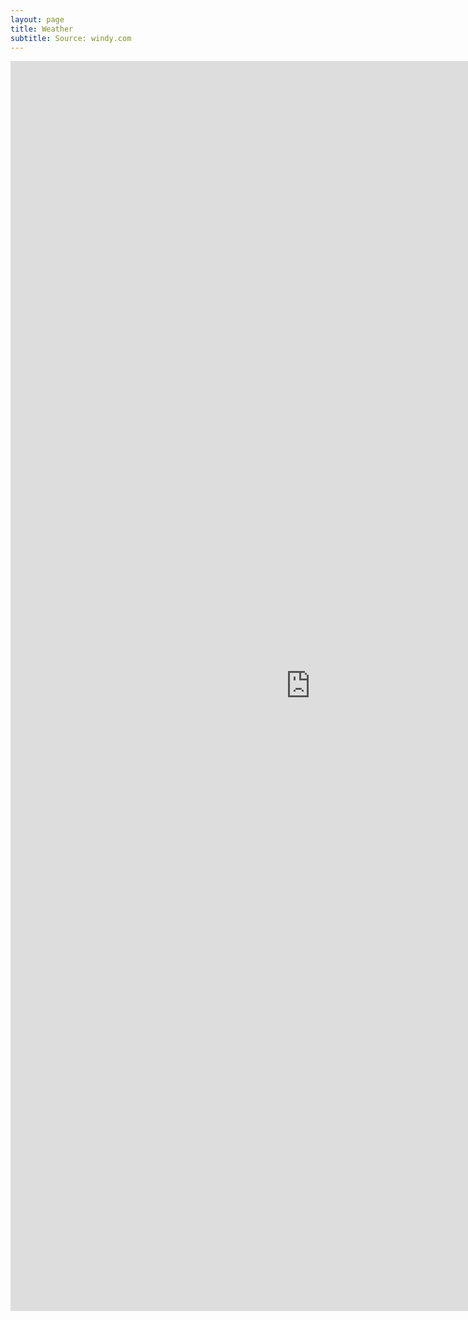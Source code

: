 ```yaml
---
layout: page
title: Weather
subtitle: Source: windy.com 
---
```


<iframe src="https://embed.windy.com/embed2.html?lat=50.4574&amp;lon=-3.5384&amp;zoom=11&amp;level=surface&amp;overlay=wind&amp;menu=&amp;message=&amp;marker=&amp;calendar=now&amp;pressure=&amp;type=map&amp;location=coordinates&amp;detail=true&amp;detailLat=50.455&amp;detailLon=-3.529&amp;metricWind=kt&amp;metricTemp=default" style="width:100vw;height:50vh;padding:0;margin:0;" scrolling="no" frameborder="0"></iframe>  
